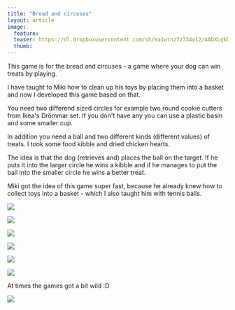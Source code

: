 ```yaml
---
title: "Bread and circuses"
layout: article
image:
  feature:
  teaser: https://dl.dropboxusercontent.com/sh/ea1wtnz7z734o12/AADXLqkbiWxjDilr0J1_ue-ja/aktivointi/leipaa-ja-sirkushuveja/DS61427_-245px.jpg
  thumb:
---
```


This game is for the bread and circuses - a game where your dog can win treats by playing.

I have taught to Miki how to clean up his toys by placing them into a basket and now I developed this game based on that.

You need two differend sized circles for example two round cookie cutters from Ikea's Drömmar set. If you don't have any you can use a plastic basin and some smaller cup.

In addition you need a ball and two different kinds (different values) of treats. I took some food kibble and dried chicken hearts.

The idea is that the dog (retrieves and) places the ball on the target. If he puts it into the larger circle he wins a kibble and if he manages to put the ball into the smaller circle he wins a better treat.

Miki got the idea of this game super fast, because he already knew how to collect toys into a basket - which I also taught him with tennis balls.

[![](https://dl.dropboxusercontent.com/sh/ea1wtnz7z734o12/AAB8CWFIy15CSGTO8wu3Tvb1a/aktivointi/leipaa-ja-sirkushuveja/DS61391-800px.jpg)](https://dl.dropboxusercontent.com/sh/ea1wtnz7z734o12/AABCtsttETVsVDdUVvRXxNf0a/aktivointi/leipaa-ja-sirkushuveja/DS61391.jpg)

[![](https://dl.dropboxusercontent.com/sh/ea1wtnz7z734o12/AABtgG4fyG2CwxdpVW5ladz4a/aktivointi/leipaa-ja-sirkushuveja/DS61421-800px.jpg)](https://dl.dropboxusercontent.com/sh/ea1wtnz7z734o12/AAC_ziPw19dDGH_3LuCfC0wDa/aktivointi/leipaa-ja-sirkushuveja/DS61421.jpg)

[![](https://dl.dropboxusercontent.com/sh/ea1wtnz7z734o12/AAD4aeKeUyykiuRztZnRachza/aktivointi/leipaa-ja-sirkushuveja/DS61427-800px.jpg)](https://dl.dropboxusercontent.com/sh/ea1wtnz7z734o12/AACXhzuBrPbcjKygxgfDX2BIa/aktivointi/leipaa-ja-sirkushuveja/DS61427.jpg)

[![](https://dl.dropboxusercontent.com/sh/ea1wtnz7z734o12/AAB4XnyPrbY2dFNmtqU1ktBla/aktivointi/leipaa-ja-sirkushuveja/DS61428-800px.jpg)](https://dl.dropboxusercontent.com/sh/ea1wtnz7z734o12/AAB9_6shVRmSRA_IGuUUe2e7a/aktivointi/leipaa-ja-sirkushuveja/DS61428.jpg)

[![](https://dl.dropboxusercontent.com/sh/ea1wtnz7z734o12/AAD1899M3yrcAWAUtAkaGECUa/aktivointi/leipaa-ja-sirkushuveja/DS61402-800px.jpg)](https://dl.dropboxusercontent.com/sh/ea1wtnz7z734o12/AABWJ8OZ7E6bJ5ksYH_M_Znba/aktivointi/leipaa-ja-sirkushuveja/DS61402.jpg)

[![](https://dl.dropboxusercontent.com/sh/ea1wtnz7z734o12/AADFgLwuvPbbq0N5Oank02Q7a/aktivointi/leipaa-ja-sirkushuveja/DS61403-800px.jpg)](https://dl.dropboxusercontent.com/sh/ea1wtnz7z734o12/AADH_EC_PlV05A1d0OmjlK3Ma/aktivointi/leipaa-ja-sirkushuveja/DS61403.jpg)

At times the games got a bit wild :D

[![](https://dl.dropboxusercontent.com/sh/ea1wtnz7z734o12/AADtzfT0864SYu-iXFAHfqCna/aktivointi/leipaa-ja-sirkushuveja/DS61530-800px.jpg)](https://dl.dropboxusercontent.com/sh/ea1wtnz7z734o12/AAAGgy3my1t2JtU9H7vvZzc7a/aktivointi/leipaa-ja-sirkushuveja/DS61530.jpg)
